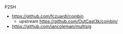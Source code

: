 P2SH
- https://github.com/fczuardi/coinbin
  - upstream https://github.com/OutCast3k/coinbin/
- https://github.com/iancoleman/multisig
